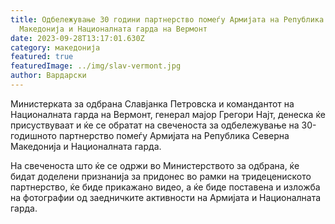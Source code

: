 ```yaml
---
title: Одбележување 30 години партнерство помеѓу Армијата на Република Северна
  Македонија и Националната гарда на Вермонт
date: 2023-09-28T13:17:01.630Z
category: македонија
featured: true
featuredImage: ../img/slav-vermont.jpg
author: Вардарски
---
```

<!--StartFragment-->

Министерката за одбрана Славјанка Петровска и командантот на Националната гарда на Вермонт, генерал мајор Грегори Најт, денеска ќе присуствуваат и ќе се обратат на свеченоста за одбележување на 30-годишното партнерство помеѓу Армијата на Република Северна Македонија и Националната гарда.

На свеченоста што ќе се одржи во Министерството за одбрана, ќе бидат доделени признанија за придонес во рамки на тридецениското партнерство, ќе биде прикажано видео, а ќе биде поставена и изложба на фотографии од заедничките активности на Армијата и Националната гарда.

<!--EndFragment-->
